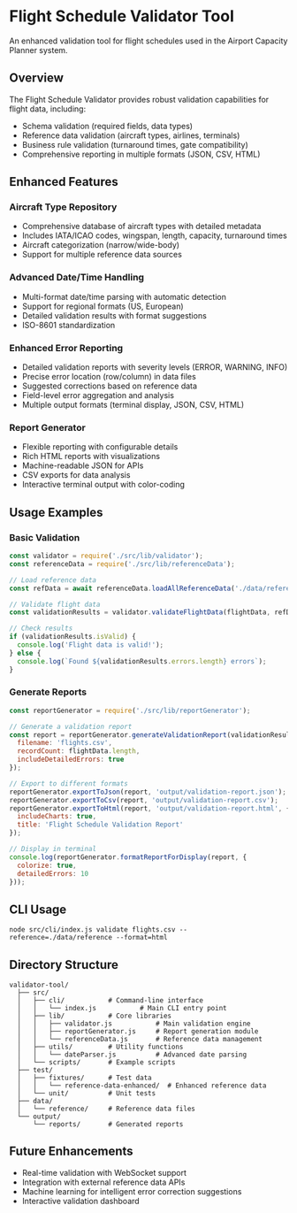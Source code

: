 # Flight Schedule Validator Tool

An enhanced validation tool for flight schedules used in the Airport Capacity Planner system.

## Overview

The Flight Schedule Validator provides robust validation capabilities for flight data, including:

- Schema validation (required fields, data types)
- Reference data validation (aircraft types, airlines, terminals)
- Business rule validation (turnaround times, gate compatibility)
- Comprehensive reporting in multiple formats (JSON, CSV, HTML)

## Enhanced Features

### Aircraft Type Repository
- Comprehensive database of aircraft types with detailed metadata
- Includes IATA/ICAO codes, wingspan, length, capacity, turnaround times
- Aircraft categorization (narrow/wide-body)
- Support for multiple reference data sources

### Advanced Date/Time Handling
- Multi-format date/time parsing with automatic detection
- Support for regional formats (US, European)
- Detailed validation results with format suggestions
- ISO-8601 standardization

### Enhanced Error Reporting
- Detailed validation reports with severity levels (ERROR, WARNING, INFO)
- Precise error location (row/column) in data files
- Suggested corrections based on reference data
- Field-level error aggregation and analysis
- Multiple output formats (terminal display, JSON, CSV, HTML)

### Report Generator
- Flexible reporting with configurable details
- Rich HTML reports with visualizations
- Machine-readable JSON for APIs
- CSV exports for data analysis
- Interactive terminal output with color-coding

## Usage Examples

### Basic Validation

```javascript
const validator = require('./src/lib/validator');
const referenceData = require('./src/lib/referenceData');

// Load reference data
const refData = await referenceData.loadAllReferenceData('./data/reference');

// Validate flight data
const validationResults = validator.validateFlightData(flightData, refData);

// Check results
if (validationResults.isValid) {
  console.log('Flight data is valid!');
} else {
  console.log(`Found ${validationResults.errors.length} errors`);
}
```

### Generate Reports

```javascript
const reportGenerator = require('./src/lib/reportGenerator');

// Generate a validation report
const report = reportGenerator.generateValidationReport(validationResults, {
  filename: 'flights.csv',
  recordCount: flightData.length,
  includeDetailedErrors: true
});

// Export to different formats
reportGenerator.exportToJson(report, 'output/validation-report.json');
reportGenerator.exportToCsv(report, 'output/validation-report.csv');
reportGenerator.exportToHtml(report, 'output/validation-report.html', {
  includeCharts: true,
  title: 'Flight Schedule Validation Report'
});

// Display in terminal
console.log(reportGenerator.formatReportForDisplay(report, {
  colorize: true,
  detailedErrors: 10
}));
```

## CLI Usage

```
node src/cli/index.js validate flights.csv --reference=./data/reference --format=html
```

## Directory Structure

```
validator-tool/
  ├── src/
  │   ├── cli/           # Command-line interface
  │   │   └── index.js           # Main CLI entry point
  │   ├── lib/           # Core libraries
  │   │   ├── validator.js           # Main validation engine
  │   │   ├── reportGenerator.js     # Report generation module
  │   │   └── referenceData.js       # Reference data management
  │   ├── utils/         # Utility functions
  │   │   └── dateParser.js          # Advanced date parsing
  │   └── scripts/       # Example scripts
  ├── test/
  │   ├── fixtures/      # Test data
  │   │   └── reference-data-enhanced/  # Enhanced reference data
  │   └── unit/          # Unit tests
  ├── data/
  │   └── reference/     # Reference data files
  └── output/
      └── reports/       # Generated reports
```

## Future Enhancements

- Real-time validation with WebSocket support
- Integration with external reference data APIs
- Machine learning for intelligent error correction suggestions
- Interactive validation dashboard 